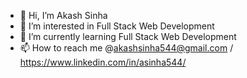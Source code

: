 - 👋 Hi, I’m Akash Sinha
- 👀 I’m interested in Full Stack Web Development
- 🌱 I’m currently learning Full Stack Web Development
- 📫 How to reach me @akashsinha544@gmail.com / https://www.linkedin.com/in/asinha544/

<!---
akashsinha544/akashsinha544 is a ✨ special ✨ repository because its `README.md` (this file) appears on your GitHub profile.
You can click the Preview link to take a look at your changes.
--->
